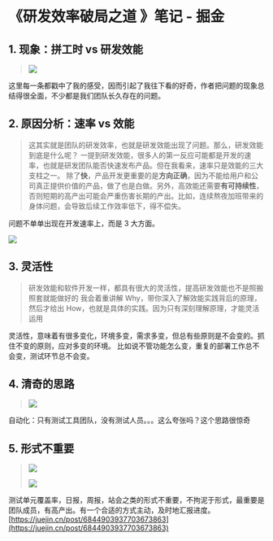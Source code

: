 # 《研发效率破局之道 》笔记 - 掘金
## 1. 现象：拼工时 vs 研发效能

> ![](https://p1-jj.byteimg.com/tos-cn-i-t2oaga2asx/gold-user-assets/2019/9/8/16d0f610c45f503a~tplv-t2oaga2asx-zoom-in-crop-mark:1304:0:0:0.awebp)

这里每一条都戳中了我的感受，因而引起了我往下看的好奇，作者把问题的现象总结得很全面，不少都是我们团队长久存在的问题。

## 2. 原因分析：速率 vs 效能

> 这其实就是团队的研发效率，也就是研发效能出现了问题。那么，研发效能到底是什么呢？ 一提到研发效能，很多人的第一反应可能都是开发的速率，也就是研发团队能否快速发布产品。但在我看来，速率只是效能的三大支柱之一。 除了**快**，产品开发更重要的是**方向正确**，因为不能给用户和公司真正提供价值的产品，做了也是白做。另外，高效能还需要**有可持续性**，否则短期的高产出可能会严重伤害长期的产出。比如，连续熬夜加班带来的身体问题，会导致后续工作效率低下，得不偿失。

问题不单单出现在开发速率上，而是 3 大方面。

![](https://p1-jj.byteimg.com/tos-cn-i-t2oaga2asx/gold-user-assets/2019/9/8/16d0f689d23dd5aa~tplv-t2oaga2asx-zoom-in-crop-mark:1304:0:0:0.awebp)

## 3. 灵活性

> 研发效能和软件开发一样，都具有很大的灵活性，提高研发效能也不是照搬照套就能做好的 我会着重讲解 Why，带你深入了解效能实践背后的原理，然后才给出 How，也就是具体的实践。因为只有深刻理解原理，才能灵活运用

灵活性，意味着有很多变化，环境多变，需求多变，但总有些原则是不会变的。抓住不变的原则，应对多变的环境。 比如说不管功能怎么变，重复的部署工作总不会变，测试环节总不会变。

## 4. 清奇的思路

> ![](https://p1-jj.byteimg.com/tos-cn-i-t2oaga2asx/gold-user-assets/2019/9/8/16d0f69e896bf0fc~tplv-t2oaga2asx-zoom-in-crop-mark:1304:0:0:0.awebp)

自动化：只有测试工具团队，没有测试人员。。。这么夸张吗？这个思路很惊奇

## 5. 形式不重要

> ![](https://p1-jj.byteimg.com/tos-cn-i-t2oaga2asx/gold-user-assets/2019/9/8/16d0f6fc130eec1e~tplv-t2oaga2asx-zoom-in-crop-mark:1304:0:0:0.awebp)
>
> ![](https://p1-jj.byteimg.com/tos-cn-i-t2oaga2asx/gold-user-assets/2019/9/8/16d0f6ff2a012c03~tplv-t2oaga2asx-zoom-in-crop-mark:1304:0:0:0.awebp)

测试单元覆盖率，日报，周报，站会之类的形式不重要，不拘泥于形式，最重要是团队成员，有高产出。有一个合适的方式主动，及时地汇报进度。 
 [https://juejin.cn/post/6844903937703673863](https://juejin.cn/post/6844903937703673863)
